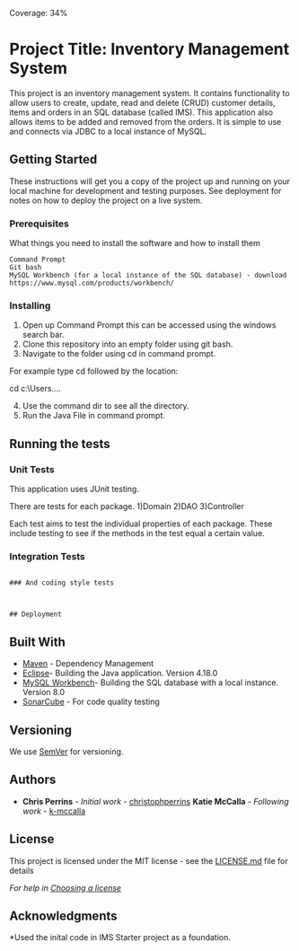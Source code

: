 Coverage: 34%
# Project Title: Inventory Management System

This project is an inventory management system. It contains functionality to allow users to create, update, read and delete (CRUD) customer details, items and orders in an SQL database (called IMS). This application also allows items to be added and removed from the orders. It is simple to use and connects via JDBC to a local instance of MySQL. 

## Getting Started

These instructions will get you a copy of the project up and running on your local machine for development and testing purposes. See deployment for notes on how to deploy the project on a live system.

### Prerequisites

What things you need to install the software and how to install them

```
Command Prompt
Git bash
MySQL Workbench (for a local instance of the SQL database) - download https://www.mysql.com/products/workbench/
```

### Installing

1) Open up Command Prompt this can be accessed using the windows search bar. 
2) Clone this repository into an empty folder using git bash.
3) Navigate to the folder using cd in command prompt. 

For example type cd followed by the location:

cd c:\Users\....

4) Use the command dir to see all the directory.
5) Run the Java File in command prompt. 


## Running the tests


### Unit Tests 

This application uses JUnit testing. 

There are tests for each package.
1)Domain
2)DAO
3)Controller

Each test aims to test the individual properties of each package. These include testing to see if the methods in the test equal a certain value. 


### Integration Tests 

```

### And coding style tests



## Deployment
```


## Built With

* [Maven](https://maven.apache.org/) - Dependency Management
* [Eclipse](https://www.eclipse.org/downloads/)- Building the Java application. Version 4.18.0
* [MySQL Workbench](https://www.mysql.com/products/workbench/)- Building the SQL database with a local instance. Version 8.0
* [SonarCube](https://www.sonarqube.org/downloads/) - For code quality testing


## Versioning

We use [SemVer](http://semver.org/) for versioning.

## Authors

* **Chris Perrins** - *Initial work* - [christophperrins](https://github.com/christophperrins)
**Katie McCalla** - *Following work* - [k-mccalla](https://github.com/k-mccalla) 

## License

This project is licensed under the MIT license - see the [LICENSE.md](LICENSE.md) file for details 

*For help in [Choosing a license](https://choosealicense.com/)*

## Acknowledgments


*Used the inital code in IMS Starter project as a foundation. 
